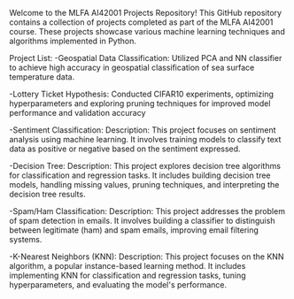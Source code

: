 Welcome to the MLFA AI42001 Projects Repository! This GitHub repository contains a collection of projects completed as part of the MLFA AI42001 course. These projects showcase various machine learning techniques and algorithms implemented in Python.

Project List:
-Geospatial Data Classification: Utilized PCA and NN classifier to achieve high accuracy in geospatial classification of sea
 surface temperature data.

 
-Lottery Ticket Hypothesis: Conducted CIFAR10 experiments, optimizing hyperparameters and exploring pruning
 techniques for improved model performance and validation accuracy

-Sentiment Classification:
Description: This project focuses on sentiment analysis using machine learning. It involves training models to classify text data as positive or negative based on the sentiment expressed.

-Decision Tree:
Description: This project explores decision tree algorithms for classification and regression tasks. It includes building decision tree models, handling missing values, pruning techniques, and interpreting the decision tree results.

-Spam/Ham Classification:
Description: This project addresses the problem of spam detection in emails. It involves building a classifier to distinguish between legitimate (ham) and spam emails, improving email filtering systems.

-K-Nearest Neighbors (KNN):
Description: This project focuses on the KNN algorithm, a popular instance-based learning method. It includes implementing KNN for classification and regression tasks, tuning hyperparameters, and evaluating the model's performance.
